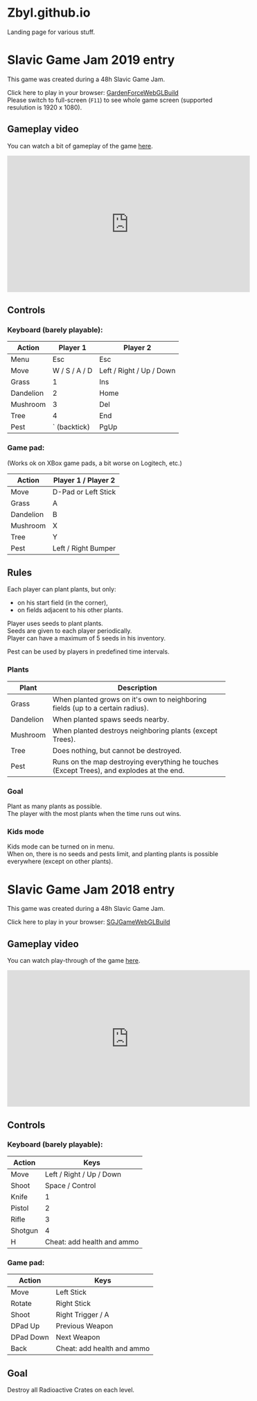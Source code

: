 # Zbyl.github.io
Landing page for various stuff.

# Slavic Game Jam 2019 entry

This game was created during a 48h Slavic Game Jam.

Click here to play in your browser: [GardenForceWebGLBuild](./GardenForceWebGLBuild/index.html)  
Please switch to full-screen (`F11`) to see whole game screen (supported resulution is 1920 x 1080).

## Gameplay video

You can watch a bit of gameplay of the game [here](https://youtu.be/tqlfyjxpniM).

<iframe width="560" height="315" src="https://www.youtube.com/embed/tqlfyjxpniM" frameborder="0" allow="accelerometer; autoplay; encrypted-media; gyroscope; picture-in-picture" allowfullscreen></iframe>

## Controls

### Keyboard (barely playable):

| Action    | Player 1                   | Player 2                   |
|-----------|----------------------------|----------------------------|
| Menu      | Esc                        | Esc                        |
| Move      | W / S / A / D              | Left / Right / Up / Down   |
| Grass     | 1                          | Ins                        |
| Dandelion | 2                          | Home                       |
| Mushroom  | 3                          | Del                        |
| Tree      | 4                          | End                        |
| Pest      | ` (backtick)               | PgUp                       |

### Game pad:

(Works ok on XBox game pads, a bit worse on Logitech, etc.)

| Action    | Player 1 / Player 2        |
|-----------|----------------------------|
| Move      | D-Pad or Left Stick        |
| Grass     | A                          |
| Dandelion | B                          |
| Mushroom  | X                          |
| Tree      | Y                          |
| Pest      | Left / Right Bumper        |


## Rules

Each player can plant plants, but only:
- on his start field (in the corner),
- on fields adjacent to his other plants.

Player uses seeds to plant plants.  
Seeds are given to each player periodically.  
Player can have a maximum of 5 seeds in his inventory.  

Pest can be used by players in predefined time intervals.


### Plants

| Plant     | Description                                                                               |
|-----------|-------------------------------------------------------------------------------------------|
| Grass     | When planted grows on it's own to neighboring fields (up to a certain radius).            |
| Dandelion | When planted spaws seeds nearby.                                                          |
| Mushroom  | When planted destroys neighboring plants (except Trees).                                  |
| Tree      | Does nothing, but cannot be destroyed.                                                    |
| Pest      | Runs on the map destroying everything he touches (Except Trees), and explodes at the end. |

### Goal

Plant as many plants as possible.  
The player with the most plants when the time runs out wins.

### Kids mode

Kids mode can be turned on in menu.  
When on, there is no seeds and pests limit, and planting plants is possible everywhere (except on other plants).


# Slavic Game Jam 2018 entry

This game was created during a 48h Slavic Game Jam.

Click here to play in your browser: [SGJGameWebGLBuild](./SGJGameWebGLBuild/index.html)

## Gameplay video

You can watch play-through of the game [here](https://youtu.be/-NTAKnw1OOM).

<iframe width="560" height="315" src="https://www.youtube.com/embed/-NTAKnw1OOM?rel=0" frameborder="0" allow="autoplay; encrypted-media" allowfullscreen></iframe>

## Controls

### Keyboard (barely playable):

| Action  | Keys                       |
|---------|----------------------------|
| Move    | Left / Right / Up / Down   |
| Shoot   | Space / Control            |
| Knife   | 1                          |
| Pistol  | 2                          |
| Rifle   | 3                          |
| Shotgun | 4                          |
| H       | Cheat: add health and ammo |

### Game pad:

| Action    | Keys                       |
|-----------|----------------------------|
| Move      | Left Stick                 |
| Rotate    | Right Stick                |
| Shoot     | Right Trigger / A          |
| DPad Up   | Previous Weapon            |
| DPad Down | Next Weapon                |
| Back      | Cheat: add health and ammo |

## Goal

Destroy all Radioactive Crates on each level.
